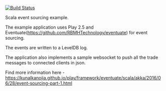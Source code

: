 [![Build Status](https://travis-ci.org/kunalkanojia/react-play-eventsourcing.svg?branch=master)](https://travis-ci.org/kunalkanojia/react-play-eventsourcing)

Scala event sourcing example.

The example application uses Play 2.5 and Eventuate(https://github.com/RBMHTechnology/eventuate) for event sourcing.

The events are written to a LevelDB log.

The application also implements a sample websocket to push all the trade messages to connected clients in json.

Find more information here - https://kunalkanojia.github.io/play/framework/eventuate/scala/akka/2016/06/28/event-sourcing-part-1.html
